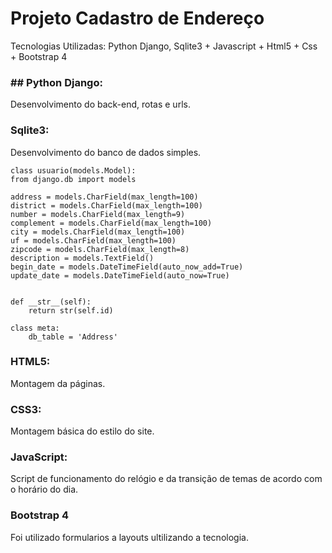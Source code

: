 # Projeto Cadastro de Endereço
Tecnologias Utilizadas: Python Django, Sqlite3 + Javascript + Html5 + Css + Bootstrap 4

### ## Python Django:
Desenvolvimento do back-end, rotas e urls.

### Sqlite3:
Desenvolvimento do banco de dados simples.


	class usuario(models.Model):
	from django.db import models
	
    address = models.CharField(max_length=100)
    district = models.CharField(max_length=100)
    number = models.CharField(max_length=9)
    complement = models.CharField(max_length=100)
    city = models.CharField(max_length=100)
    uf = models.CharField(max_length=100)
    zipcode = models.CharField(max_length=8)
    description = models.TextField()
    begin_date = models.DateTimeField(auto_now_add=True)
    update_date = models.DateTimeField(auto_now=True)
    

    def __str__(self):
        return str(self.id)

    class meta:
        db_table = 'Address'
### HTML5:
Montagem da páginas.

### CSS3:
Montagem básica do estilo do site.

### JavaScript:
Script de funcionamento do relógio e da transição de temas de acordo com o horário do dia.

### Bootstrap 4
Foi utilizado formularios a  layouts ultilizando a tecnologia.
